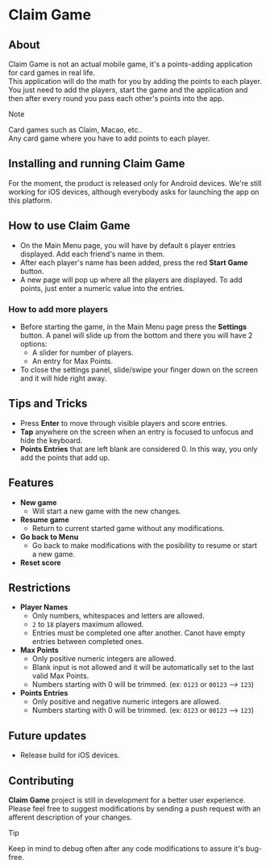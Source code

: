 # Claim Game
## About
Claim Game is not an actual mobile game, it's a points-adding application for card games in real life. <br />
This application will do the math for you by adding the points to each player.
You just need to add the players, start the game and the application and then after every round you pass each other's points into the app.
> [!NOTE]
> Card games such as Claim, Macao, etc.. <br />
> Any card game where you have to add points to each player.

## Installing and running Claim Game
For the moment, the product is released only for Android devices.
We're still working for iOS devices, although everybody asks for launching the app on this platform.

## How to use Claim Game
- On the Main Menu page, you will have by default `6` player entries displayed. Add each friend's name in them.
- After each player's name has been added, press the red **Start Game** button.
- A new page will pop up where all the players are displayed. To add points, just enter a numeric value into the entries.

### How to add more players
- Before starting the game, in the Main Menu page press the **Settings** button. A panel will slide up from the bottom and there you will have 2 options:
  - A slider for number of players.
  - An entry for Max Points.
- To close the settings panel, slide/swipe your finger down on the screen and it will hide right away.

## Tips and Tricks
- Press **Enter** to move through visible players and score entries.
- **Tap** anywhere on the screen when an entry is focused to unfocus and hide the keyboard.
- **Points Entries** that are left blank are considered 0. In this way, you only add the points that add up.

## Features
- **New game**
  - Will start a new game with the new changes.
- **Resume game**
  - Return to current started game without any modifications.
- **Go back to Menu**
  - Go back to make modifications with the posibility to resume or start a new game.
- **Reset score**

## Restrictions
- **Player Names**
  - Only numbers, whitespaces and letters are allowed.
  - `2` to `18` players maximum allowed.
  - Entries must be completed one after another. Canot have empty entries between completed ones.
- **Max Points**
  - Only positive numeric integers are allowed.
  - Blank input is not allowed and it will be automatically set to the last valid Max Points.
  - Numbers starting with 0 will be trimmed. (ex: `0123` or `00123` --> `123`)
- **Points Entries**
  - Only positive and negative numeric integers are allowed.
  - Numbers starting with 0 will be trimmed. (ex: `0123` or `00123` --> `123`)

## Future updates
- Release build for iOS devices.

## Contributing
**Claim Game** project is still in development for a better user experience.
Please feel free to suggest modifications by sending a push request with an afferent description of your changes.
> [!TIP]
> Keep in mind to debug often after any code modifications to assure it's bug-free.
